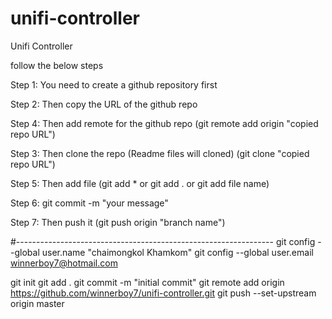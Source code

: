 # unifi-controller
Unifi Controller


 follow the below steps

Step 1: You need to create a github repository first

Step 2: Then copy the URL of the github repo

Step 4: Then add remote for the github repo (git remote add origin "copied repo URL")

Step 3: Then clone the repo (Readme files will cloned) (git clone "copied repo URL")

Step 5: Then add file (git add * or git add . or git add file name)

Step 6: git commit -m "your message"

Step 7: Then push it (git push origin "branch name")

#----------------------------------------------------------------
git config --global user.name "chaimongkol  Khamkom"
git config --global user.email winnerboy7@hotmail.com

git init
git add .
git commit -m "initial commit"
git remote add origin https://github.com/winnerboy7/unifi-controller.git
git push --set-upstream origin master
